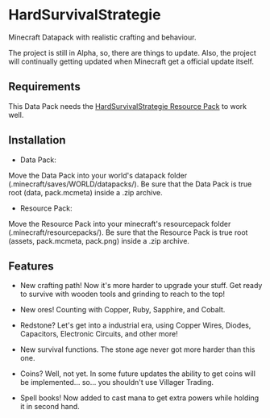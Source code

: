 # HardSurvivalStrategie
Minecraft Datapack with realistic crafting and behaviour.

The project is still in Alpha, so, there are things to update. Also, the project will continually getting updated when Minecraft get a official update itself.

## Requirements ##
This Data Pack needs the [HardSurvivalStrategie Resource Pack](https://github.com/KanuX-14/HardSurvivalStrategie_ResourcePack.git) to work well.

## Installation ##
- Data Pack:

Move the Data Pack into your world's datapack folder (.minecraft/saves/WORLD/datapacks/). Be sure that the Data Pack is true root (data, pack.mcmeta) inside a .zip archive.

- Resource Pack:

Move the Resource Pack into your minecraft's resourcepack folder (.minecraft/resourcepacks/). Be sure that the Resource Pack is true root (assets, pack.mcmeta, pack.png) inside a .zip archive.

## Features ##
- New crafting path! Now it's more harder to upgrade your stuff. Get ready to survive with wooden tools and grinding to reach to the top!

- New ores! Counting with Copper, Ruby, Sapphire, and Cobalt.

- Redstone? Let's get into a industrial era, using Copper Wires, Diodes, Capacitors, Electronic Circuits, and other more!

- New survival functions. The stone age never got more harder than this one.

- Coins? Well, not yet. In some future updates the ability to get coins will be implemented... so... you shouldn't use Villager Trading.

- Spell books! Now added to cast mana to get extra powers while holding it in second hand.
